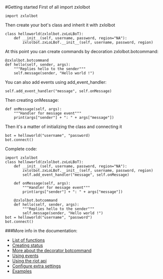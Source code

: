 #Getting started
First of all import zxlolbot

    import zxlolbot
Then create your bot's class and inherit it with zxlolbot

    class helloworld(zxlolbot.zxLoLBoT):
        def __init__(self, username, password, region="NA"):
            zxlolbot.zxLoLBoT.__init__(self, username, password, region)

At this point you can create commands by decoration zxlolbot.botcommand:

    @zxlolbot.botcommand
    def hello(self, sender, args):
        """Replies hello to the sender"""
        self.message(sender, "Hello world !")

You can also add events using add_event_handler:

    self.add_event_handler("message", self.onMessage)
Then creating onMessage:

    def onMessage(self, args):
        """Handler for message event"""
        print(args["sender"] + ": " + args["message"])
Then it's a matter of initializing the class and connecting it

    bot = helloworld("username", "password)
    bot.connect()
Complete code:

    import zxlolbot
    class helloworld(zxlolbot.zxLoLBoT):
        def __init__(self, username, password, region="NA"):
            zxlolbot.zxLoLBoT.__init__(self, username, password, region)
            self.add_event_handler("message", self.onMessage)

        def onMessage(self, args):
            """Handler for message event"""
            print(args["sender"] + ": " + args["message"])

        @zxlolbot.botcommand
        def hello(self, sender, args):
            """Replies hello to the sender"""
            self.message(sender, "Hello world !")
    bot = helloworld("username", "password")
    bot.connect()

###More info in the documentation:
* [List of functions](functions.md)
* [Creating status](status.md)
* [More about the decorator botcommand](decorator.md)
* [Using events](events.md)
* [Using the riot api](riotapi.md)
* [Configure extra settings](configure.md)
* [Examples](../examples)